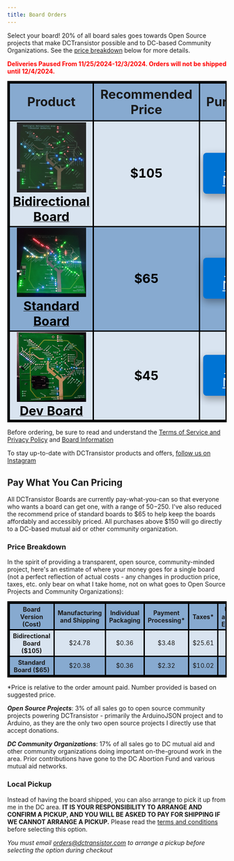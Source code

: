 ```yaml
---
title: Board Orders
---
```


Select your board! 20% of all board sales goes towards Open Source projects that make DCTransistor possible and to DC-based Community Organizations. See the [price breakdown](#price-breakdown) below for more details.

<p style="color: red"><b>Deliveries Paused From 11/25/2024-12/3/2024. Orders will not be shipped until 12/4/2024.</b></p>
<table>
  <tr>
    <th style="width:40%;font-size: 3vw;">Product</th>
    <th style="width:10%;font-size: 3vw;">Recommended Price</th>
    <th style="width:50%;font-size: 3vw;">Purchase</th>
  </tr>
  <tr>
    <td>
      <a href="/board-info/#bidirectional-board">
        <img src="/images/dctransistor-bidirectional.gif" class="product_image"> 
        <br>
        <b class="product_title">Bidirectional Board</b>
      </a>
    </td>
    <td>
      <b class="product_title">$105</b>
    </td>
    <td>
      <button class="buybutton"><a href="https://buy.stripe.com/14kaHdcug0hxfjq28c" target="_blank" style="color: inherit">Buy Now</a></button>
    </td>
  </tr>
  <tr>
    <td>
      <a href="/board-info/#standard-board">
        <img src="/images/setup_complete.jpg" class="product_image">
        <br>
        <b class="product_title">Standard Board</b>
      </a>
    </td>
    <td>
      <b class="product_title">$65</b>
    </td>
    <td>
      <button class="buybutton"><a href="https://buy.stripe.com/dR616Dam80hx5IQaEG" target="_blank" style="color: inherit">Buy Now</a></button>
    </td>
  </tr>
  <tr>
    <td>
      <a href="/board-info/#dev-board">
        <img src="/images/dev-board-nov-23.jpg" class="product_image">
        <br>
        <b class="product_title">Dev Board</b>
      </a>
    </td>
    <td>
      <b class="product_title">$45</b>
    </td>
    <td>
      <button class="buybutton"><a href="https://buy.stripe.com/5kA9D965Sfcr2wEfZ3" target="_blank" style="color: inherit">Buy Now</a></button>
    </td>
  </tr>
</table>

Before ordering, be sure to read and understand the [Terms of Service and Privacy Policy](/terms-and-privacy) and [Board Information](/board-info)

To stay up-to-date with DCTransistor products and offers, [follow us on Instagram](https://www.instagram.com/dctransistor/)

## Pay What You Can Pricing
All DCTransistor Boards are currently pay-what-you-can so that everyone who wants a board can get one, with a range of $50-$250. I've also reduced the recommend price of standard boards to $65 to help keep the boards affordably and accessibly priced.
All purchases above $150 will go directly to a DC-based mutual aid or other community organization.

### Price Breakdown
In the spirit of providing a transparent, open source, community-minded project, here's an estimate of where your money goes for a single board (not a perfect reflection of actual costs - any changes in production price, taxes, etc. only bear on what I take home, not on what goes to Open Source Projects and Community Organizations):

<table>
  <colgroup>
    <col span="6">
    <col span="2" style="background-color:pink">
  </colgroup>
  <tr>
    <th>Board Version (Cost)</th>
    <th>Manufacturing and Shipping</th>
    <th>Individual Packaging</th>
    <th>Payment Processing*</th>
    <th>Taxes*</th>
    <th>Upfront and Misc. Expenses</th>
    <th>Open Source Projects*</th>
    <th>DC Community Orgs*</th>
    <th>Left*</th>
  </tr>
  <tr>
    <th>Bidirectional Board ($105)</th>
    <td>$24.78</td>
    <td>$0.36</td>
    <td>$3.48</td>
    <td>$25.61</td>
    <td>$4.90</td>
    <td>3% ($3.14)</td>
    <td>17% ($17.85)</td>
    <td>$24.87</td>
  </tr>
  <tr>
    <th>Standard Board ($65)</th>
    <td>$20.38</td>
    <td>$0.36</td>
    <td>$2.32</td>
    <td>$10.02</td>
    <td>$4.90</td>
    <td>3% ($1.95)</td>
    <td>17% ($11.05)</td>
    <td>$14.01</td>
  </tr>
</table>

 *Price is relative to the order amount paid. Number provided is based on suggested price.

***Open Source Projects***: 3% of all sales go to open source community projects powering DCTransistor - primarily the ArduinoJSON project and to Arduino, as they are the only two open source projects I directly use that accept donations.

***DC Community Organizations***: 17% of all sales go to DC mutual aid and other community organizations doing important on-the-ground work in the area. Prior contributions have gone to the DC Abortion Fund and various mutual aid networks.

### Local Pickup
Instead of having the board shipped, you can also arrange to pick it up from me in the DC area. **IT IS YOUR RESPONSIBILITY TO ARRANGE AND CONFIRM A PICKUP, AND YOU WILL BE ASKED TO PAY FOR SHIPPING IF WE CANNOT ARRANGE A PICKUP.** Please read the [terms and conditions](/terms-and-privacy/#local-pickup) before selecting this option.

*You must email <a href="mailto:orders@dctransistor.com">orders@dctransistor.com</a> to arrange a pickup before selecting the option during checkout*


<style>
	.buybutton {
    background-color: #0074d4;
    color: white;
    border: none;
    text-align: center;
    text-decoration: none;
    display: block;
    justify-content: center;
    align-items: center;
    margin: 0 auto;
    font-size: 3vw;
    padding: 14px 40px;
    border-radius: 8px;
    box-shadow: 0 8px 16px 0 rgba(0,0,0,0.2), 0 6px 20px 0 rgba(0,0,0,0.19);
    pointer-events: pointer;
	}

  .buybutton:hover {
    transform: scale(1.05)
  }

  .buybutton-disabled{
    background-color: #808080;
    color: white;
    border: none;
    text-align: center;
    text-decoration: none;
    display: block;
    justify-content: center;
    align-items: center;
    margin: 0 auto;
    font-size: 24px;
    padding: 14px 40px;
    border-radius: 8px;
  }

  .product_image {
    position:relative;
    width:90%;
  }

  .product_image:hover {
    transform: scale(1.03);
  }

  .product_title {
    font-size: 3vw;
    color: black;
  }

  table, th, td {
    border: 3px solid black;
    border-collapse: collapse;
    text-align:center;
  }

  /* th {
    font-size: 3vw;
  } */

  table {
    max-width: 100%;
  }

  tr:nth-child(odd) {
    background-color: #87aad0;
  } 

  tr:nth-child(even) {
    background-color: #d9e4f0;
  } 

  td {
    text-align:center;
  }

</style>